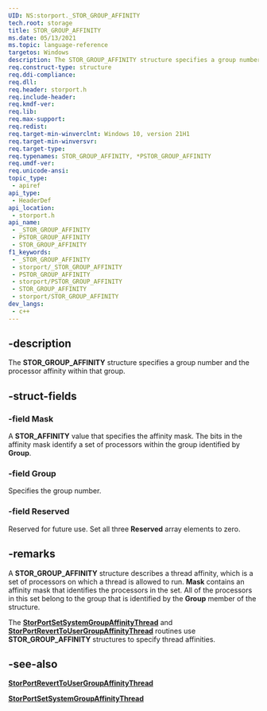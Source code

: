 ```yaml
---
UID: NS:storport._STOR_GROUP_AFFINITY
tech.root: storage
title: STOR_GROUP_AFFINITY
ms.date: 05/13/2021
ms.topic: language-reference
targetos: Windows
description: The STOR_GROUP_AFFINITY structure specifies a group number and the processor affinity within that group.
req.construct-type: structure
req.ddi-compliance: 
req.dll: 
req.header: storport.h
req.include-header: 
req.kmdf-ver: 
req.lib: 
req.max-support: 
req.redist: 
req.target-min-winverclnt: Windows 10, version 21H1
req.target-min-winversvr: 
req.target-type: 
req.typenames: STOR_GROUP_AFFINITY, *PSTOR_GROUP_AFFINITY
req.umdf-ver: 
req.unicode-ansi: 
topic_type:
 - apiref
api_type:
 - HeaderDef
api_location:
 - storport.h
api_name:
 - _STOR_GROUP_AFFINITY
 - PSTOR_GROUP_AFFINITY
 - STOR_GROUP_AFFINITY
f1_keywords:
 - _STOR_GROUP_AFFINITY
 - storport/_STOR_GROUP_AFFINITY
 - PSTOR_GROUP_AFFINITY
 - storport/PSTOR_GROUP_AFFINITY
 - STOR_GROUP_AFFINITY
 - storport/STOR_GROUP_AFFINITY
dev_langs:
 - c++
---
```


## -description

The **STOR_GROUP_AFFINITY** structure specifies a group number and the processor affinity within that group.

## -struct-fields

### -field Mask

A **STOR_AFFINITY** value that specifies the affinity mask. The bits in the affinity mask identify a set of processors within the group identified by **Group**.

### -field Group

Specifies the group number.

### -field Reserved

Reserved for future use. Set all three **Reserved** array elements to zero.

## -remarks

A **STOR_GROUP_AFFINITY** structure describes a thread affinity, which is a set of processors on which a thread is allowed to run. **Mask** contains an affinity mask that identifies the processors in the set. All of the processors in this set belong to the group that is identified by the **Group** member of the structure.

The [**StorPortSetSystemGroupAffinityThread**](nf-storport-storportsetsystemgroupaffinitythread.md) and [**StorPortRevertToUserGroupAffinityThread**](nf-storport-storportreverttousergroupaffinitythread.md) routines use **STOR_GROUP_AFFINITY** structures to specify thread affinities.

## -see-also

[**StorPortRevertToUserGroupAffinityThread**](nf-storport-storportreverttousergroupaffinitythread.md)

[**StorPortSetSystemGroupAffinityThread**](nf-storport-storportsetsystemgroupaffinitythread.md)
